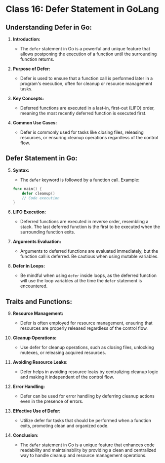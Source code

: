 # Class 16: Defer Statement in GoLang

## Understanding Defer in Go:

1. **Introduction:**
   - The `defer` statement in Go is a powerful and unique feature that allows postponing the execution of a function until the surrounding function returns.

2. **Purpose of Defer:**
   - Defer is used to ensure that a function call is performed later in a program's execution, often for cleanup or resource management tasks.

3. **Key Concepts:**
   - Deferred functions are executed in a last-in, first-out (LIFO) order, meaning the most recently deferred function is executed first.

4. **Common Use Cases:**
   - Defer is commonly used for tasks like closing files, releasing resources, or ensuring cleanup operations regardless of the control flow.

## Defer Statement in Go:

5. **Syntax:**
   - The `defer` keyword is followed by a function call. Example:
   ```go
   func main() {
       defer cleanup()
       // Code execution
   }
   ```

6. **LIFO Execution:**
   - Deferred functions are executed in reverse order, resembling a stack. The last deferred function is the first to be executed when the surrounding function exits.

7. **Arguments Evaluation:**
   - Arguments to deferred functions are evaluated immediately, but the function call is deferred. Be cautious when using mutable variables.

8. **Defer in Loops:**
   - Be mindful when using `defer` inside loops, as the deferred function will use the loop variables at the time the `defer` statement is encountered.

## Traits and Functions:

9. **Resource Management:**
   - Defer is often employed for resource management, ensuring that resources are properly released regardless of the control flow.

10. **Cleanup Operations:**
    - Use defer for cleanup operations, such as closing files, unlocking mutexes, or releasing acquired resources.

11. **Avoiding Resource Leaks:**
    - Defer helps in avoiding resource leaks by centralizing cleanup logic and making it independent of the control flow.

12. **Error Handling:**
    - Defer can be used for error handling by deferring cleanup actions even in the presence of errors.

13. **Effective Use of Defer:**
    - Utilize defer for tasks that should be performed when a function exits, promoting clean and organized code.

14. **Conclusion:**
    - The `defer` statement in Go is a unique feature that enhances code readability and maintainability by providing a clean and centralized way to handle cleanup and resource management operations.